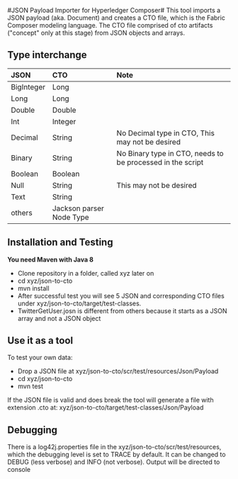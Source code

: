 #JSON Payload Importer for Hyperledger Composer#
This tool imports a JSON payload (aka. Document) and creates a CTO file, which is the Fabric Composer modeling language. The CTO file comprised of cto artifacts ("concept" only at this stage) from JSON objects and arrays.

## Type interchange ##


| JSON|CTO|Note |
|:--|:----|:---|
|BigInteger|Long| |
|Long|Long| |
| Double| Double |  |
|Int|Integer| |
|Decimal|String| No Decimal type in CTO, This may not be desired|
|Binary|String| No Binary type in CTO, needs to be processed in the script|
|Boolean|Boolean| |
|Null|String|This may not be desired|
|Text|String| |
|others|Jackson parser Node Type| |

## Installation and Testing ##

__You need Maven with Java 8__

 *  Clone repository in a folder, called xyz later on
 *  cd xyz/json-to-cto
 *  mvn install
 *  After successful test you will see 5 JSON and corresponding CTO files  under xyz/json-to-cto/target/test-classes.
 *  TwitterGetUser.josn is different from others because it starts as a JSON array and not a JSON object
 
 ## Use it as a tool ##
 To test your own data:
 
  * Drop a JSON file at  xyz/json-to-cto/scr/test/resources/Json/Payload
  * cd xyz/json-to-cto
  *  mvn test
 
  If the JSON file is valid and does break the tool will generate a file with extension .cto at:  xyz/json-to-cto/target/test-classes/Json/Payload 
 ## Debugging ##
 There is a log42j.properties file in the xyz/json-to-cto/scr/test/resources, which the debugging level is set to TRACE by default. It can be changed to DEBUG (less verbose) and INFO (not verbose). Output will be directed to console
 

